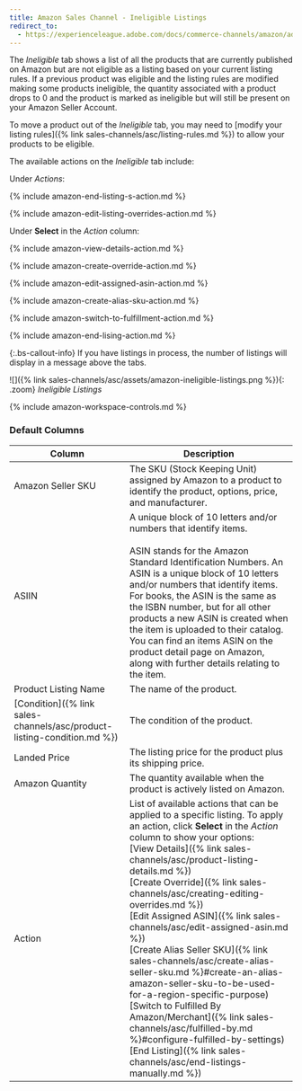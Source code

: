 ```yaml
---
title: Amazon Sales Channel - Ineligible Listings
redirect_to:
  - https://experienceleague.adobe.com/docs/commerce-channels/amazon/admin-listings/status-tab/ineligible-listings.html
---
```


The _Ineligible_ tab shows a list of all the products that are currently published on Amazon but are not eligible as a listing based on your current listing rules. If a previous product was eligible and the listing rules are modified making some products ineligible, the quantity associated with a product drops to 0 and the product is marked as ineligible but will still be present on your Amazon Seller Account.

To move a product out of the _Ineligible_ tab, you may need to [modify your listing rules]({% link sales-channels/asc/listing-rules.md %}) to allow your products to be eligible.

The available actions on the _Ineligible_ tab include:

Under _Actions_:

{% include amazon-end-listing-s-action.md %}

{% include amazon-edit-listing-overrides-action.md %}

Under **Select** in the _Action_ column:

{% include amazon-view-details-action.md %}

{% include amazon-create-override-action.md %}

{% include amazon-edit-assigned-asin-action.md %}

{% include amazon-create-alias-sku-action.md %}

{% include amazon-switch-to-fulfillment-action.md %}

{% include amazon-end-lising-action.md %}

{:.bs-callout-info}
If you have listings in process, the number of listings will display in a message above the tabs.

![]({% link sales-channels/asc/assets/amazon-ineligible-listings.png %}){: .zoom}
_Ineligible Listings_

{% include amazon-workspace-controls.md %}

### Default Columns

|Column|Description|
|--- |--- |
|Amazon Seller SKU|The SKU (Stock Keeping Unit) assigned by Amazon to a product to identify the product, options, price, and manufacturer. |
|ASIIN|A unique block of 10 letters and/or numbers that identify items.<br/><br/>ASIN stands for the Amazon Standard Identification Numbers. An ASIN is a unique block of 10 letters and/or numbers that identify items. For books, the ASIN is the same as the ISBN number, but for all other products a new ASIN is created when the item is uploaded to their catalog. You can find an items ASIN on the product detail page on Amazon, along with further details relating to the item. |
|Product Listing Name|The name of the product. |
|[Condition]({% link sales-channels/asc/product-listing-condition.md %})|The condition of the product. |
|Landed Price|The listing price for the product plus its shipping price. |
|Amazon Quantity|The quantity available when the product is actively listed on Amazon. |
|Action|List of available actions that can be applied to a specific listing. To apply an action, click **Select** in the _Action_ column to show your options:<br/>[View Details]({% link sales-channels/asc/product-listing-details.md %})<br/>[Create Override]({% link sales-channels/asc/creating-editing-overrides.md %})<br/>[Edit Assigned ASIN]({% link sales-channels/asc/edit-assigned-asin.md %})<br/>[Create Alias Seller SKU]({% link sales-channels/asc/create-alias-seller-sku.md %}#create-an-alias-amazon-seller-sku-to-be-used-for-a-region-specific-purpose)<br/>[Switch to Fulfilled By Amazon/Merchant]({% link sales-channels/asc/fulfilled-by.md %}#configure-fulfilled-by-settings)<br/>[End Listing]({% link sales-channels/asc/end-listings-manually.md %}) |
